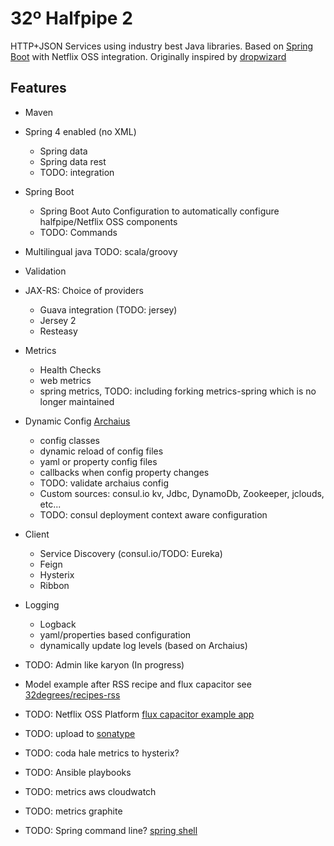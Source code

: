 32º Halfpipe 2
====================

HTTP+JSON Services using industry best Java libraries.
Based on [Spring Boot](http://projects.spring.io/spring-boot/) with Netflix OSS integration.
Originally inspired by [dropwizard](http://dropwizard.io)

Features
-----
- Maven
- Spring 4 enabled (no XML)
    - Spring data
    - Spring data rest
    - TODO: integration
- Spring Boot
    - Spring Boot Auto Configuration to automatically configure halfpipe/Netflix OSS components
    - TODO: Commands
- Multilingual java TODO: scala/groovy
- Validation
- JAX-RS: Choice of providers
    - Guava integration (TODO: jersey)
    - Jersey 2
    - Resteasy
- Metrics
    - Health Checks
    - web metrics
    - spring metrics, TODO: including forking metrics-spring which is no longer maintained
- Dynamic Config [Archaius](https://github.com/Netflix/archaius)
    - config classes
    - dynamic reload of config files
    - yaml or property config files
    - callbacks when config property changes
    - TODO: validate archaius config
    - Custom sources: consul.io kv, Jdbc, DynamoDb, Zookeeper, jclouds, etc...
    - TODO: consul deployment context aware configuration
- Client
    - Service Discovery (consul.io/TODO: Eureka)
    - Feign
    - Hysterix
    - Ribbon
- Logging
    - Logback
    - yaml/properties based configuration
    - dynamically update log levels (based on Archaius)

- TODO: Admin like karyon (In progress)
- Model example after RSS recipe and flux capacitor see [32degrees/recipes-rss](https://github.com/32degrees/recipes-rss)
- TODO: Netflix OSS Platform [flux capacitor example app](https://github.com/cfregly/fluxcapacitor)
- TODO: upload to [sonatype](https://docs.sonatype.org/display/Repository/Sonatype+OSS+Maven+Repository+Usage+Guide)
- TODO: coda hale metrics to hysterix?
- TODO: Ansible playbooks
- TODO: metrics aws cloudwatch
- TODO: metrics graphite
- TODO: Spring command line? [spring shell](http://www.springsource.org/spring-shell/)

